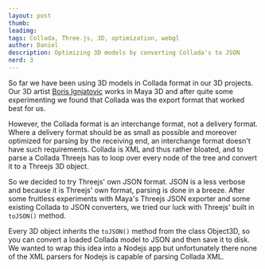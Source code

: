 ```yaml
---
layout: post
thumb:
leadimg:
tags: Collada, Three.js, 3D, optimization, webgl
author: Daniel
description: Optimizing 3D models by converting Collada's to JSON
nerd: 3
---
```



So far we have been using 3D models in Collada format in our 3D projects. Our 3D artist [Boris Ignjatovic](http://www.borisignjatovic.com/) works in Maya 3D and after quite some experimenting we found that Collada was the export format that worked best for us.

However, the Collada format is an interchange format, not a delivery format. Where a delivery format should be as small as possible and moreover optimized for parsing by the receiving end, an interchange format doesn't have such requirements. Collada is XML and thus rather bloated, and to parse a Collada Threejs has to loop over every node of the tree and convert it to a Threejs 3D object.

So we decided to try Threejs' own JSON format. JSON is a less verbose and because it is Threejs' own format, parsing is done in a breeze. After some fruitless experiments with Maya's Threejs JSON exporter and some existing Collada to JSON converters, we tried our luck with Threejs' built in `toJSON()` method.

Every 3D object inherits the `toJSON()` method from the class Object3D, so you can convert a loaded Collada model to JSON and then save it to disk. We wanted to wrap this idea into a Nodejs app but unfortunately there none of the XML parsers for Nodejs is capable of parsing Collada XML.



